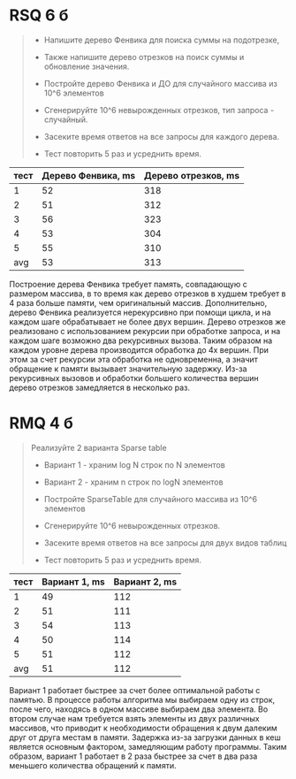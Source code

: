 # RSQ 6 б
> * Напишите дерево Фенвика для поиска суммы на подотрезке,
> * Также напишите дерево отрезков на поиск суммы и обновление значения.
> * Постройте дерево Фенвика и ДО для случайного массива из 10^6 элементов
> * Cгенерируйте 10^6 невырожденных отрезков, тип запроса - случайный.
> 
> * Засеките время ответов на все запросы для каждого дерева. 
> * Тест повторить 5 раз и усреднить время.

| тест | Дерево Фенвика, ms | Дерево отрезков, ms |
|------|--------------------|---------------------|
| 1    | 52                 | 318                 |
| 2    | 51                 | 312                 |
| 3    | 56                 | 323                 |
| 4    | 53                 | 304                 |
| 5    | 55                 | 310                 |
| avg  | 53                 | 313                 |

Построение дерева Фенвика требует память, совпадающую с размером массива, в то время как дерево отрезков в худшем требует в 4 раза больше памяти, чем оригинальный массив. Дополнительно, дерево Фенвика реализуется нерекурсивно при помощи цикла, и на каждом шаге обрабатывает не более двух вершин. Дерево отрезков же реализовано с использованием рекурсии при обработке запроса, и на каждом шаге возможно два рекурсивных вызова. Таким образом на каждом уровне дерева производится обработка до 4х вершин. При этом за счет рекурсии эта обработка не одновременна, а значит обращение к памяти вызывает значительную задержку. Из-за рекурсивных вызовов и обработки большего количества вершин дерево отрезков замедляется в несколько раз.


# RMQ 4 б
> Реализуйте 2 варианта Sparse table
> 
> * Вариант 1 - храним log N строк по N элементов
> * Вариант 2 - храним n строк по logN элементов
> 
> * Постройте SparseTable для случайного массива из 10^6 элементов
> * Cгенерируйте 10^6 невырожденных отрезков.
> 
> * Засеките время ответов на все запросы для двух видов таблиц 
> * Тест повторить 5 раз и усреднить время.

| тест | Вариант 1, ms | Вариант 2, ms       |
|------|---------------|---------------------|
| 1    | 49            | 112                 |
| 2    | 51            | 111                 |
| 3    | 54            | 113                 |
| 4    | 50            | 114                 |
| 5    | 51            | 112                 |
| avg  | 51            | 112                 |

Вариант 1 работает быстрее за счет более оптимальной работы с памятью. В процессе работы алгоритма мы выбираем одну из строк, после чего, находясь в одном массиве выбираем два элемента. Во втором случае нам требуется взять элементы из двух различных массивов, что приводит к необходимости обращения к двум далеким друг от друга местам в памяти. Задержка из-за загрузки данных в кеш является основным фактором, замедляющим работу программы. Таким образом, вариант 1 работает в 2 раза быстрее за счет в два раза меньшего количества обращений к памяти.

